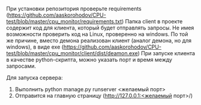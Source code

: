При установки репозитория проверьте requirements (https://github.com/aaskorohodov/CPU-test/blob/master/cpu_monitor/requirements.txt)
Папка client в проекте содержит код для клиента, который будет отправлять запросы. Не имея возможности проверить код на Linux, проверенно на windows.
По той же причине, вместо демона реализован клиент (аналог демона, но для windows),
в виде exe (https://github.com/aaskorohodov/CPU-test/blob/master/cpu_monitor/client/dist/deamon.exe)
При запуске клиента в качестве python-скрипта, можно указать порт и время между запросами.

Для запуска сервера:
1. Выполнить python manage.py runserver <желаемый порт>
2. Отправится на главную страницу (http://127.0.0.1:<желаемый порт>/)
